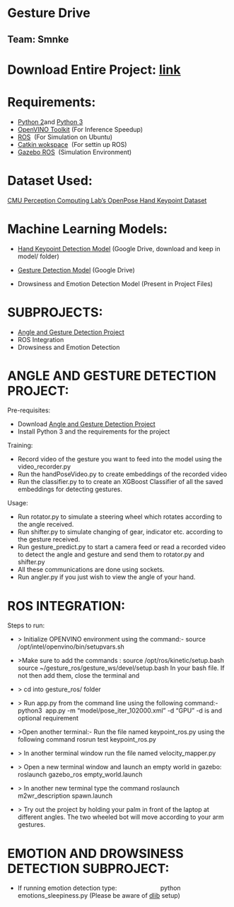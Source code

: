 
# Gesture Drive

## Team: Smnke

<span class="c11 c20"></span>

<span class="c11 c20"></span>

# Download Entire Project: [link](https://drive.google.com/folderview?id=1HREBvGL-ueK6oai9B22IkoWd7Gd94VQY)
# Requirements:

*   <span class="c12">[Python 2](https://www.google.com/url?q=https://www.python.org/downloads/release/python-272/&sa=D&ust=1578845012132000)</span><span class="c10">and</span> <span class="c12">[Python 3](https://www.google.com/url?q=https://www.python.org/downloads/release/python-381/&sa=D&ust=1578845012133000)</span><span class="c11 c10"> </span>
*   <span class="c12">[OpenVINO Toolkit](https://www.google.com/url?q=https://docs.openvinotoolkit.org/latest/_docs_install_guides_installing_openvino_windows.html%23Install-Core-Components&sa=D&ust=1578845012133000)</span><span class="c11 c10"> (For Inference Speedup)</span>
*   <span class="c12">[ROS](https://www.google.com/url?q=https://www.ros.org/install/&sa=D&ust=1578845012133000)</span><span class="c11 c10">  (For Simulation on Ubuntu)</span>
*   <span class="c12">[Catkin wokspace](http://wiki.ros.org/catkin/Tutorials/create_a_workspace)</span><span class="c11 c10">  (For settin up ROS)</span>
*   <span class="c12">[Gazebo ROS](http://gazebosim.org/tutorials?tut=ros_installing&cat=connect_ros)</span><span class="c11 c10">  (Simulation Environment)</span>

<span class="c5"></span>

# Dataset Used:

<span class="c12">[CMU Perception Computing Lab’s OpenPose Hand Keypoint Dataset](https://www.google.com/url?q=http://domedb.perception.cs.cmu.edu/handdb.html&sa=D&ust=1578845012133000)</span>

<span class="c11 c27"></span>

# Machine Learning Models:

*   <span class="c12">[Hand Keypoint Detection Model](https://www.google.com/url?q=https://drive.google.com/open?id%3D1i8cahIVGcG52EDCr1s2y8hNNnDctcG_n&sa=D&ust=1578845012133000)</span><span class="c11 c10"> (Google Drive, download and keep in model/ folder)</span>

*   <span class="c12">[Gesture Detection Model](https://www.google.com/url?q=https://drive.google.com/open?id%3D1k4i21ckAwomgV0HOYhn4NaeOswJJpPQ-&sa=D&ust=1578845012134000)</span><span class="c11 c10"> (Google Drive)</span>
*   <span class="c11 c10">Drowsiness and Emotion Detection Model (Present in Project Files)</span>

<span class="c11 c20"></span>

# SUBPROJECTS:

*   <span class="c12">[Angle and Gesture Detection Project](https://www.google.com/url?q=https://drive.google.com/drive/folders/1HREBvGL-ueK6oai9B22IkoWd7Gd94VQY?usp%3Dsharing&sa=D&ust=1578845012134000)</span>
*   <span class="c11 c15">ROS Integration</span>
*   <span class="c11 c15">Drowsiness and Emotion Detection</span>


<span class="c3"></span>

<span class="c3"></span>

<span class="c3"></span>

<span class="c3"></span>

# ANGLE AND GESTURE DETECTION PROJECT:

<span class="c3"></span>

<span class="c21">Pre-requisites:</span>

*   <span class="c17">Download</span> <span class="c12">[Angle and Gesture Detection Project](https://www.google.com/url?q=https://drive.google.com/drive/folders/1HREBvGL-ueK6oai9B22IkoWd7Gd94VQY?usp%3Dsharing&sa=D&ust=1578845012135000)</span>
*   <span class="c3">Install Python 3 and the requirements for the project</span>

<span class="c3"></span>

<span class="c24 c21">Training:</span>

*   <span class="c3">Record video of the gesture you want to feed into the model using the video_recorder.py</span>
*   <span class="c3">Run the handPoseVideo.py to create embeddings of the recorded video</span>
*   <span class="c3">Run the classifier.py to to create an XGBoost Classifier of all the saved embeddings for detecting gestures.</span>

<span class="c3"></span>

<span class="c21 c24">Usage:</span>

*   <span class="c3">Run rotator.py to simulate a steering wheel which rotates according to the angle received.</span>
*   <span class="c3">Run shifter.py to simulate changing of gear, indicator etc. according to the gesture received.</span>
*   <span class="c3">Run gesture_predict.py to start a camera feed or read a recorded video to detect the angle and gesture and send them to rotator.py and shifter.py</span>
*   <span class="c3">All these communications are done using sockets.</span>
*   <span class="c3">Run angler.py if you just wish to view the angle of your hand.</span>

<span class="c3"></span>

<span class="c3"></span>

<span class="c3"></span>

<span class="c3"></span>

<span class="c3"></span>

<span class="c3"></span>

<span class="c3"></span>

<span class="c3"></span>

<span class="c3"></span>

# ROS INTEGRATION:

<span class="c3">Steps to run:</span>

*   <span class="c3">> Initialize OPENVINO environment using the command:-</span>
<span class="c3">source /opt/intel/openvino/bin/setupvars.sh</span>

*   <span class="c3">>Make sure to add the commands :</span>
<span class="c3">source /opt/ros/kinetic/setup.bash</span>
<span class="c3">source ~/gesture_ros/gesture_ws/devel/setup.bash</span>
<span class="c3">In your bash file. If not then add them, close the terminal and</span>

*   <span class="c3">> cd into gesture_ros/ folder</span>

*   <span class="c3">> Run app.py from the command line using the following command:-</span>
<span class="c3">python3  app.py -m “model/pose_iter_102000.xml” -d “GPU”</span>
<span class="c3">-d is and optional requirement</span>

*   <span class="c3">>Open another terminal:-</span>
<span class="c3">Run the file named keypoint_ros.py using the following command</span>
<span class="c3">rosrun test keypoint_ros.py</span>

*   <span class="c3">> In another terminal window run the file named velocity_mapper.py</span>

*   <span class="c3">> Open a new terminal window and launch an empty world in gazebo:</span>
<span class="c3">roslaunch gazebo_ros empty_world.launch</span>

*   <span class="c3">> In another new terminal type the command</span>
<span class="c3">roslaunch m2wr_description spawn.launch</span>

*   <span class="c3">> Try out the project by holding your palm in front of the laptop at different angles. The two wheeled bot will move according to your arm gestures.</span>

<span class="c3"></span>

<span class="c3"></span>

<span class="c3"></span>

# EMOTION AND DROWSINESS DETECTION SUBPROJECT:

*   <span class="c3"> If running emotion detection type:</span>
<span class="c3">                        python emotions_sleepiness.py</span>
<span class="c3">(Please be aware of [dlib](dlib.net) setup)</span>

<span class="c3"></span>

<span class="c3"></span>
